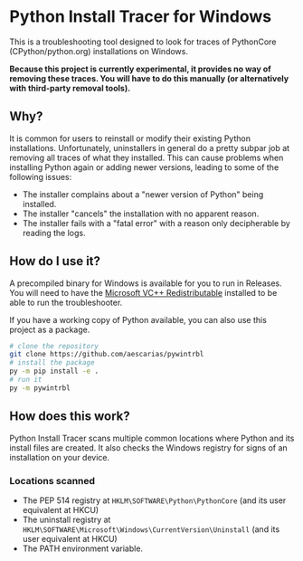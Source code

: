 # Python Install Tracer for Windows

This is a troubleshooting tool designed to look for traces of PythonCore (CPython/python.org) installations on Windows.

**Because this project is currently experimental, it provides no way of removing these traces. You will have to do this manually (or alternatively with third-party removal tools).**

## Why?

It is common for users to reinstall or modify their existing Python installations. Unfortunately, uninstallers in general do a pretty subpar job at removing all traces of what they installed. This can cause problems when installing Python again or adding newer versions, leading to some of the following issues:

- The installer complains about a "newer version of Python" being installed.
- The installer "cancels" the installation with no apparent reason.
- The installer fails with a "fatal error" with a reason only decipherable by reading the logs.

## How do I use it?

A precompiled binary for Windows is available for you to run in Releases. You will need to have the [Microsoft VC++ Redistributable](https://learn.microsoft.com/en-us/cpp/windows/latest-supported-vc-redist?view=msvc-170#latest-microsoft-visual-c-redistributable-version) installed to be able to run the troubleshooter.

If you have a working copy of Python available, you can also use this project as a package.

```sh
# clone the repository
git clone https://github.com/aescarias/pywintrbl
# install the package
py -m pip install -e .
# run it
py -m pywintrbl
```

## How does this work?

Python Install Tracer scans multiple common locations where Python and its install files are created. It also checks the Windows registry for signs of an installation on your device.

### Locations scanned

- The PEP 514 registry at `HKLM\SOFTWARE\Python\PythonCore` (and its user equivalent at HKCU)
- The uninstall registry at `HKLM\SOFTWARE\Microsoft\Windows\CurrentVersion\Uninstall` (and its user equivalent at HKCU)
- The PATH environment variable.
